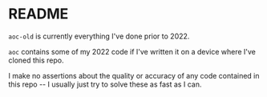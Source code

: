 # README

`aoc-old` is currently everything I've done prior to 2022. 

`aoc` contains some of my 2022 code if I've written it on a device where I've cloned this repo.

I make no assertions about the quality or accuracy of any code contained in this repo -- I usually just try to solve these as fast as I can.
